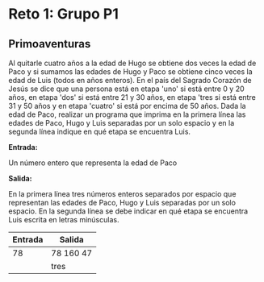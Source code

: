 # Reto 1: Grupo P1

## Primoaventuras

Al quitarle cuatro años a la edad de Hugo se obtiene dos veces la edad de Paco y si sumamos las edades de Hugo y Paco se obtiene cinco veces la edad de Luis (todos en años enteros). En el país del Sagrado Corazón de Jesús se dice que una persona está en etapa 'uno' si está entre 0 y 20 años, en etapa 'dos' si está entre 21 y 30 años, en etapa 'tres si está entre 31 y 50 años y en etapa 'cuatro' si está por encima de 50 años. Dada la edad de Paco, realizar un programa que imprima en la primera línea las edades de Paco, Hugo y Luis separadas por un solo espacio y en la segunda línea indique en qué etapa se encuentra Luis.

**Entrada:**

Un número entero que representa la edad de Paco

**Salida:**

En la primera línea tres números enteros separados por espacio que representan las edades de Paco, Hugo y Luis separadas por un solo espacio. En la segunda línea se debe indicar en qué etapa se encuentra Luis escrita en letras minúsculas.

|   Entrada |     Salida    |
| ----------| --------------|
| 78        | 78 160 47     |
|           | tres          |